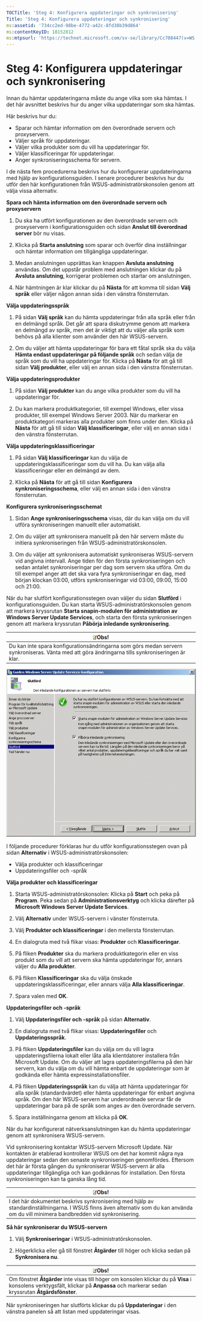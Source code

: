 ```yaml
---
TOCTitle: 'Steg 4: Konfigurera uppdateringar och synkronisering'
Title: 'Steg 4: Konfigurera uppdateringar och synkronisering'
ms:assetid: '734cc2ed-98be-4772-a42c-8fd38b39d864'
ms:contentKeyID: 18152812
ms:mtpsurl: 'https://technet.microsoft.com/sv-se/library/Cc708447(v=WS.10)'
---
```


Steg 4: Konfigurera uppdateringar och synkronisering
====================================================

Innan du hämtar uppdateringarna måste du ange vilka som ska hämtas. I det här avsnittet beskrivs hur du anger vilka uppdateringar som ska hämtas.

Här beskrivs hur du:

-   Sparar och hämtar information om den överordnade servern och proxyservern.
-   Väljer språk för uppdateringar.
-   Väljer vilka produkter som du vill ha uppdateringar för.
-   Väljer klassificeringar för uppdateringar.
-   Anger synkroniseringsschema för servern.

I de nästa fem procedurerna beskrivs hur du konfigurerar uppdateringarna med hjälp av konfigurationsguiden. I senare procedurer beskrivs hur du utför den här konfigurationen från WSUS-administratörskonsolen genom att välja vissa alternativ.

**Spara och hämta information om den överordnade servern och proxyservern**
1.  Du ska ha utfört konfigurationen av den överordnade servern och proxyservern i konfigurationsguiden och sidan **Anslut till överordnad server** bör nu visas.

2.  Klicka på **Starta anslutning** som sparar och överför dina inställningar och hämtar information om tillgängliga uppdateringar.

3.  Medan anslutningen upprättas kan knappen **Avsluta anslutning** användas. Om det uppstår problem med anslutningen klickar du på **Avsluta anslutning**, korrigerar problemen och startar om anslutningen.

4.  När hämtningen är klar klickar du på **Nästa** för att komma till sidan **Välj språk** eller väljer någon annan sida i den vänstra fönsterrutan.

**Välja uppdateringsspråk**
1.  På sidan **Välj språk** kan du hämta uppdateringar från alla språk eller från en delmängd språk. Det går att spara diskutrymme genom att markera en delmängd av språk, men det är viktigt att du väljer alla språk som behövs på alla klienter som använder den här WSUS-servern.

2.  Om du väljer att hämta uppdateringar för bara ett fåtal språk ska du välja **Hämta endast uppdateringar på följande språk** och sedan välja de språk som du vill ha uppdateringar för. Klicka på **Nästa** för att gå till sidan **Välj produkter**, eller välj en annan sida i den vänstra fönsterrutan.

**Välja uppdateringsprodukter**
1.  På sidan **Välj produkter** kan du ange vilka produkter som du vill ha uppdateringar för.

2.  Du kan markera produktkategorier, till exempel Windows, eller vissa produkter, till exempel Windows Server 2003. När du markerar en produktkategori markeras alla produkter som finns under den. Klicka på **Nästa** för att gå till sidan **Välj klassificeringar**, eller välj en annan sida i den vänstra fönsterrutan.

**Välja uppdateringsklassificeringar**
1.  På sidan **Välj klassificeringar** kan du välja de uppdateringsklassificeringar som du vill ha. Du kan välja alla klassificeringar eller en delmängd av dem.

2.  Klicka på **Nästa** för att gå till sidan **Konfigurera synkroniseringsschema**, eller välj en annan sida i den vänstra fönsterrutan.

**Konfigurera synkroniseringsschemat**
1.  Sidan **Ange synkroniseringsschema** visas, där du kan välja om du vill utföra synkroniseringen manuellt eller automatiskt.

2.  Om du väljer att synkronisera manuellt på den här servern måste du initiera synkroniseringen från WSUS-administratörskonsolen.

3.  Om du väljer att synkronisera automatiskt synkroniseras WSUS-servern vid angivna intervall. Ange tiden för den första synkroniseringen och sedan antalet synkroniseringar per dag som servern ska utföra. Om du till exempel anger att det ska vara fyra synkroniseringar en dag, med början klockan 03:00, utförs synkroniseringar vid 03:00, 09:00, 15:00 och 21:00.

När du har slutfört konfigurationsstegen ovan väljer du sidan **Slutförd** i konfigurationsguiden. Du kan starta WSUS-administratörskonsolen genom att markera kryssrutan **Starta snapin-modulen för administration av Windows Server Update Services**, och starta den första synkroniseringen genom att markera kryssrutan **Påbörja inledande synkronisering**.

| ![](images/Cc708447.note(WS.10).gif)Obs!                                                                            |
|--------------------------------------------------------------------------------------------------------------------------------------------------|
| Du kan inte spara konfigurationsändringarna som görs medan servern synkroniseras. Vänta med att göra ändringarna tills synkroniseringen är klar. |

![](images/Cc708447.3f774fd1-af87-47d8-8f50-a5d585687d70(WS.10).gif)

I följande procedurer förklaras hur du utför konfigurationsstegen ovan på sidan **Alternativ** i WSUS-administratörskonsolen:

-   Välja produkter och klassificeringar
-   Uppdateringsfiler och -språk

**Välja produkter och klassificeringar**
1.  Starta WSUS-administratörskonsolen: Klicka på **Start** och peka på **Program**. Peka sedan på **Administrationsverktyg** och klicka därefter på **Microsoft Windows Server Update Services**.

2.  Välj **Alternativ** under WSUS-servern i vänster fönsterruta.

3.  Välj **Produkter och klassificeringar** i den mellersta fönsterrutan.

4.  En dialogruta med två flikar visas: **Produkter** och **Klassificeringar**.

5.  På fliken **Produkter** ska du markera produktkategorin eller en viss produkt som du vill att servern ska hämta uppdateringar för, annars väljer du **Alla produkter**.

6.  På fliken **Klassificeringar** ska du välja önskade uppdateringsklassificeringar, eller annars välja **Alla klassificeringar**.

7.  Spara valen med **OK**.

**Uppdateringsfiler och -språk**
1.  Välj **Uppdateringsfiler och -språk** på sidan **Alternativ**.

2.  En dialogruta med två flikar visas: **Uppdateringsfiler** och **Uppdateringsspråk**.

3.  På fliken **Uppdateringsfiler** kan du välja om du vill lagra uppdateringsfilerna lokalt eller låta alla klientdatorer installera från Microsoft Update. Om du väljer att lagra uppdateringsfilerna på den här servern, kan du välja om du vill hämta enbart de uppdateringar som är godkända eller hämta expressinstallationsfiler.

4.  På fliken **Uppdateringsspråk** kan du välja att hämta uppdateringar för alla språk (standardvärdet) eller hämta uppdateringar för enbart angivna språk. Om den här WSUS-servern har underordnade servrar får de uppdateringar bara på de språk som anges av den överordnade servern.

5.  Spara inställningarna genom att klicka på **OK**.

När du har konfigurerat nätverksanslutningen kan du hämta uppdateringar genom att synkronisera WSUS-servern.

Vid synkronisering kontaktar WSUS-servern Microsoft Update. När kontakten är etablerad kontrollerar WSUS om det har kommit några nya uppdateringar sedan den senaste synkroniseringen genomfördes. Eftersom det här är första gången du synkroniserar WSUS-servern är alla uppdateringar tillgängliga och kan godkännas för installation. Den första synkroniseringen kan ta ganska lång tid.

| ![](images/Cc708447.note(WS.10).gif)Obs!                                                                                                                  |
|----------------------------------------------------------------------------------------------------------------------------------------------------------------------------------------|
| I det här dokumentet beskrivs synkronisering med hjälp av standardinställningarna. I WSUS finns även alternativ som du kan använda om du vill minimera bandbredden vid synkronisering. |

**Så här synkroniserar du WSUS-servern**
1.  Välj **Synkroniseringar** i WSUS-administratörskonsolen.

2.  Högerklicka eller gå till fönstret **Åtgärder** till höger och klicka sedan på **Synkronisera nu**.

| ![](images/Cc708447.note(WS.10).gif)Obs!                                                                                                                |
|--------------------------------------------------------------------------------------------------------------------------------------------------------------------------------------|
| Om fönstret **Åtgärder** inte visas till höger om konsolen klickar du på **Visa** i konsolens verktygsfält, klickar på **Anpassa** och markerar sedan kryssrutan **Åtgärdsfönster**. |

När synkroniseringen har slutförts klickar du på **Uppdateringar** i den vänstra panelen så att listan med uppdateringar visas.
